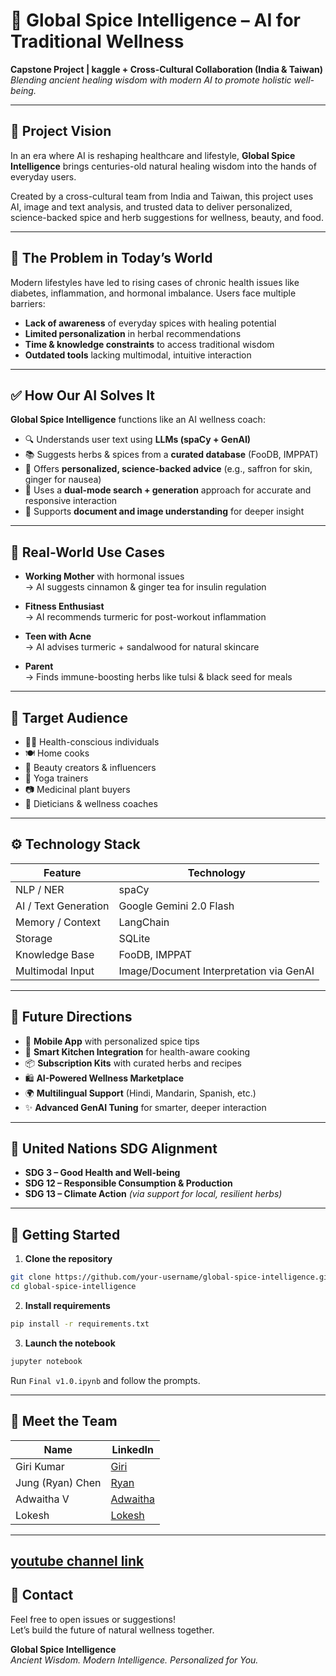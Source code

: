 # 🌿 Global Spice Intelligence – AI for Traditional Wellness

**Capstone Project | kaggle + Cross-Cultural Collaboration (India & Taiwan)**  
*Blending ancient healing wisdom with modern AI to promote holistic well-being.*

---

## 🌟 Project Vision

In an era where AI is reshaping healthcare and lifestyle, **Global Spice Intelligence** brings centuries-old natural healing wisdom into the hands of everyday users.

Created by a cross-cultural team from India and Taiwan, this project uses AI, image and text analysis, and trusted data to deliver personalized, science-backed spice and herb suggestions for wellness, beauty, and food.

---

## 🚩 The Problem in Today’s World

Modern lifestyles have led to rising cases of chronic health issues like diabetes, inflammation, and hormonal imbalance. Users face multiple barriers:

- **Lack of awareness** of everyday spices with healing potential
- **Limited personalization** in herbal recommendations
- **Time & knowledge constraints** to access traditional wisdom
- **Outdated tools** lacking multimodal, intuitive interaction

---

## ✅ How Our AI Solves It

**Global Spice Intelligence** functions like an AI wellness coach:

- 🔍 Understands user text using **LLMs (spaCy + GenAI)**
- 📚 Suggests herbs & spices from a **curated database** (FooDB, IMPPAT)
- 🤖 Offers **personalized, science-backed advice** (e.g., saffron for skin, ginger for nausea)
- 🔄 Uses a **dual-mode search + generation** approach for accurate and responsive interaction
- 📄 Supports **document and image understanding** for deeper insight

---

## 🧪 Real-World Use Cases

- **Working Mother** with hormonal issues  
  → AI suggests cinnamon & ginger tea for insulin regulation

- **Fitness Enthusiast**  
  → AI recommends turmeric for post-workout inflammation

- **Teen with Acne**  
  → AI advises turmeric + sandalwood for natural skincare

- **Parent**  
  → Finds immune-boosting herbs like tulsi & black seed for meals

---

## 🎯 Target Audience

- 🧑‍⚕️ Health-conscious individuals  
- 🍽️ Home cooks  
- 💄 Beauty creators & influencers  
- 🧘 Yoga trainers  
- 📷 Medicinal plant buyers  
- 🥗 Dieticians & wellness coaches

---

## ⚙️ Technology Stack

| Feature                   | Technology                           |
|---------------------------|----------------------------------------|
| NLP / NER                 | spaCy                                 |
| AI / Text Generation      | Google Gemini 2.0 Flash               |
| Memory / Context          | LangChain                             |
| Storage                   | SQLite                                |
| Knowledge Base            | FooDB, IMPPAT                         |
| Multimodal Input          | Image/Document Interpretation via GenAI|

---

## 🔮 Future Directions

- 📱 **Mobile App** with personalized spice tips  
- 🍳 **Smart Kitchen Integration** for health-aware cooking  
- 📦 **Subscription Kits** with curated herbs and recipes  
- 🛍️ **AI-Powered Wellness Marketplace**  
- 🌍 **Multilingual Support** (Hindi, Mandarin, Spanish, etc.)  
- ✨ **Advanced GenAI Tuning** for smarter, deeper interaction

---

## 🧘 United Nations SDG Alignment

- **SDG 3 – Good Health and Well-being**  
- **SDG 12 – Responsible Consumption & Production**  
- **SDG 13 – Climate Action** *(via support for local, resilient herbs)*

---

## 🚀 Getting Started

1. **Clone the repository**
```bash
git clone https://github.com/your-username/global-spice-intelligence.git
cd global-spice-intelligence
```

2. **Install requirements**
```bash
pip install -r requirements.txt
```

3. **Launch the notebook**
```bash
jupyter notebook
```
Run `Final v1.0.ipynb` and follow the prompts.

---

## 👥 Meet the Team

| Name          | LinkedIn |
|---------------|----------|
| Giri Kumar    | [Giri](https://www.linkedin.com/in/giri-kumar/) |
| Jung (Ryan) Chen | [Ryan](https://www.linkedin.com/in/ryanchenjung/) |
| Adwaitha V    | [Adwaitha](https://www.linkedin.com/in/adwaitha-v-4b1452289/) |
| Lokesh        | [Lokesh](https://www.linkedin.com/in/p-lokesh-3865b2351/) |

---
## [youtube channel link](https://www.youtube.com/watch?v=ftuAOdZsgJ0)
## 💬 Contact

Feel free to open issues or suggestions!  
Let’s build the future of natural wellness together.

**Global Spice Intelligence**  
*Ancient Wisdom. Modern Intelligence. Personalized for You.*
